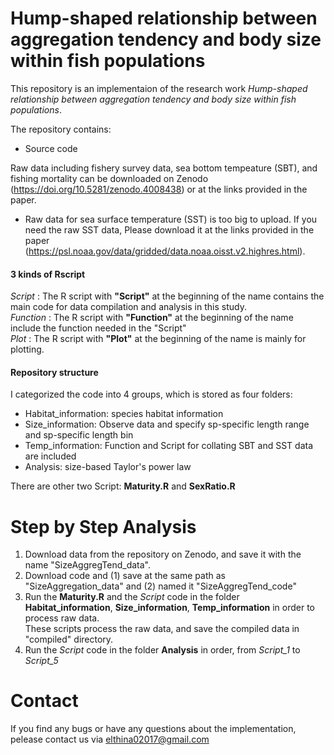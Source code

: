 # Hump-shaped relationship between aggregation tendency and body size within fish populations
 
This repository is an implementaion of the research work *Hump-shaped relationship between aggregation tendency and body size within fish populations*.

The repository contains:
- Source code


Raw data including fishery survey data, sea bottom tempeature (SBT), and fishing mortality can be downloaded on Zenodo (https://doi.org/10.5281/zenodo.4008438) or at the links provided in the paper. 
* Raw data for sea surface temperature (SST) is too big to upload. If you need the raw SST data, Please download it at the links provided in the paper (https://psl.noaa.gov/data/gridded/data.noaa.oisst.v2.highres.html).


#### 3 kinds of Rscript
*Script* :   The R script with   **"Script"**  at the beginning of the name contains the main code for data compilation and analysis in this study.  
*Function* : The R script with **"Function"** at the beginning of the name include the function needed in the "Script"  
*Plot* :     The R script with   **"Plot"**   at the beginning of the name is mainly for plotting. 

#### Repository structure
I categorized the code into 4 groups, which is stored as four folders: 
- Habitat_information: species habitat information
- Size_information: Observe data and specify sp-specific length range and sp-specific length bin
- Temp_information: Function and Script for collating SBT and SST data are included
- Analysis: size-based Taylor's power law

There are other two Script: **Maturity.R** and **SexRatio.R**


# Step by Step Analysis
1. Download data from the repository on Zenodo, and save it with the name "SizeAggregTend_data".
2. Download code and (1) save at the same path as "SizeAggregation_data" and (2) named it "SizeAggregTend_code"
2. Run the **Maturity.R** and the *Script* code in the folder **Habitat_information**, **Size_information**, **Temp_information** in order to process raw data.  
  These scripts process the raw data, and save the compiled data in "compiled" directory.  
3. Run the *Script* code in the folder **Analysis** in order, from *Script_1* to *Script_5*

# Contact
If you find any bugs or have any questions about the implementation, pelease contact us via elthina02017@gmail.com
